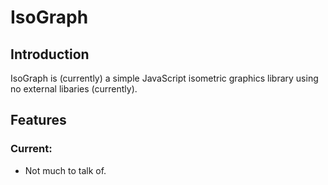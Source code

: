 # IsoGraph

## Introduction

IsoGraph is (currently) a simple JavaScript isometric graphics library using no external libaries (currently).

## Features

### Current:

  * Not much to talk of.
